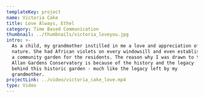 ```yaml
---
templateKey: project
name: Victoria Cake
title: Love Always, Ethel
category: Time Based Communication
thumbnail: ../thumbnails/victoria_loveyou.jpg
intro: >-
  As a child, my grandmother instilled in me a love and appreciation of
  nature. She had African violets on every windowsill and even established
  a community garden for the residents. The reason why I was drawn to the
  Allan Gardens Conservatory is because of the history and the legacy
  behind this historic garden - much like the legacy left by my
  grandmother.
projectLink: ../video/victoria_cake_love.mp4
type: Video
---
```


